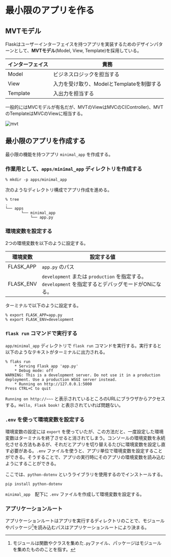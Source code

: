 # 最小限のアプリを作る
## MVTモデル
Flaskはユーザーインターフェイスを持つアプリを実装するためのデザインパターンとして、**MVTモデル**(Model, View, Template)を採用している。

| インターフェイス | 責務                                      |
| ---------------- | ----------------------------------------- |
| Model            | ビジネスロジックを担当する                |
| View             | 入力を受け取り、ModelとTemplateを制御する |
| Template         | 入出力を担当する                          |

一般的にはMVCモデルが有名だが、MVTのViewはMVCのC(Controller)、MVTのTemplateはMVCのViewに相当する。

![mvt](https://github.com/TakutoHashimoto/flask_book/assets/125980270/21cd58c8-afe3-48de-bd35-32ba9ccdd16d) 


## 最小限のアプリを作成する
最小限の機能を持つアプリ `minimal_app` を作成する。

### 作業用として、`apps/minimal_app` ディレクトリを作成する
```shell
% mkdir -p apps/minimal_app
```

次のようなディレクトリ構成でアプリ作成を進める。
```shell
% tree
.
└── apps
       └── minimal_app
           └── app.py
```

### 環境変数を設定する
2つの環境変数を以下のように設定する。

| 環境変数  | 設定する値                                                                                         |
| --------- | -------------------------------------------------------------------------------------------------- |
| FLASK_APP | `app.py` のパス                                                                                    |
| FLASK_ENV | `development` または `production` を指定する。`development` を指定するとデバッグモードがONになる。 |

ターミナルで以下のように設定する。
```shell
% export FLASK_APP=app.py
% export FLASK_ENV=development
```

### `flask run` コマンドで実行する
`app/minimal_app` ディレクトリで `flask run` コマンドを実行する。実行すると以下のようなテキストがターミナルに出力される。

```shell
% flaks run
    * Serving Flask app 'app.py'
    * Debug mode: off
WARNING: This is a development server. Do not use it in a production deployment. Use a production WSGI server instead.
    * Running on http://127.0.0.1:5000
Press CTRL+C to quit
```

`Running on http://~~~` と表示されているところのURLにブラウザからアクセスする。`Hello, Flask book!` と表示されていれば問題ない。

### `.env` を使って環境変数を設定する
環境変数の設定には `export` を使っていたが、この方法だと、一度設定した環境変数はターミナルを終了させると消されてしまう。コンソールの環境変数を永続化させる方法もあるが、それだとアプリを切り替えるたびに環境変数を設定し直す必要がある。`.env` ファイルを使うと、アプリ単位で環境変数を設定することができる。そうすることで、アプリの実行時にそのアプリの環境変数を読み込むようにすることができる。


ここでは、`python-dotenv` というライブラリを使用するのでインストールする。
```shell
pip install python-dotenv
```

`minimal_app`　配下に `.env` ファイルを作成して環境変数を設定する。

### アプリケーションルート
アプリケーションルートはアプリを実行するディレクトリのことで、モジュールやパッケージ[^1]を読み込むパスはアプリケーションルートにより決まる。

[^1]: モジュールは関数やクラスを集めた`.py`ファイル、パッケージはモジュールを集めたもののことを指す。